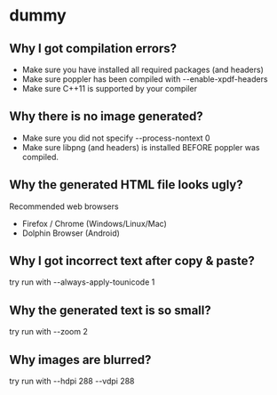 # dummy

## Why I got compilation errors?
 
 - Make sure you have installed all required packages (and headers)
 - Make sure poppler has been compiled with --enable-xpdf-headers
 - Make sure C++11 is supported by your compiler

## Why there is no image generated?

 - Make sure you did not specify --process-nontext 0
 - Make sure libpng (and headers) is installed BEFORE poppler was compiled.

## Why the generated HTML file looks ugly?

Recommended web browsers
 - Firefox / Chrome (Windows/Linux/Mac)
 - Dolphin Browser (Android)

## Why I got incorrect text after copy & paste?

try run with --always-apply-tounicode 1

## Why the generated text is so small?

try run with --zoom 2

## Why images are blurred?

try run with --hdpi 288 --vdpi 288